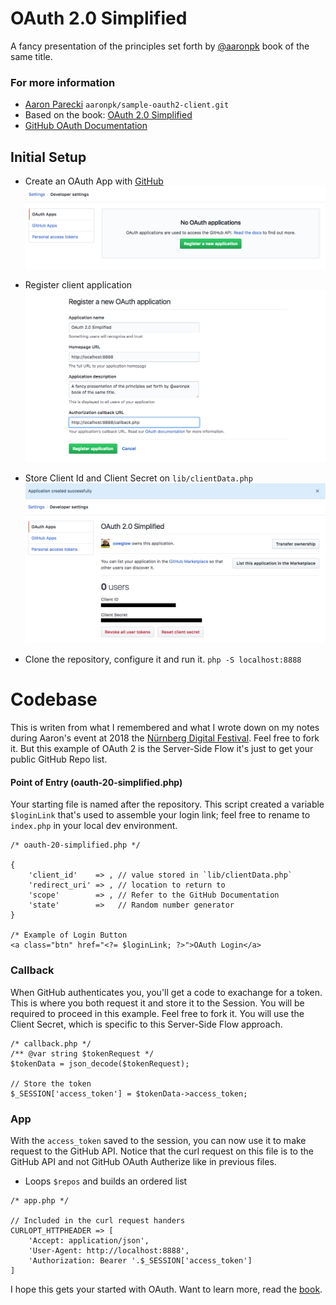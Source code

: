 # OAuth 2.0 Simplified
A fancy presentation of the principles set forth by [@aaronpk](https://twitter.com/aaronpk) book of the same title.

### For more information
* [Aaron Parecki](https://github.com/aaronpk/sample-oauth2-client) `aaronpk/sample-oauth2-client.git `
* Based on the book: [OAuth 2.0 Simplified](https://oauth2simplified.com/)
* [GitHub OAuth Documentation](https://developer.github.com/apps/building-oauth-apps/understanding-scopes-for-oauth-apps/)

## Initial Setup
- Create an OAuth App with [GitHub](https://github.com/settings/developers)
![](images/1-oauth-github-application.png)

- Register client application
![](images/2-oauth-github-registration.png)

- Store Client Id and Client Secret on `lib/clientData.php`
![](images/3-oauth-github-clientdata.png)


- Clone the repository, configure it and run it.
`php -S localhost:8888`

# Codebase 
This is writen from what I remembered and what I wrote down on my notes during Aaron's event at 2018 the [Nürnberg Digital Festival](https://nuernberg.digital/festival/programm/2018/understanding-and-implementing-oauth-2-0-mit-aaron-parecki-42/).
Feel free to fork it. But this example of OAuth 2 is the Server-Side Flow it's just to get your public GitHub Repo list.

#### Point of Entry (oauth-20-simplified.php)
Your starting file is named after the repository. This script created a variable `$loginLink` that's used to assemble your login link; feel free to rename to `index.php` in your local dev environment.

```
/* oauth-20-simplified.php */

{
    'client_id'    => , // value stored in `lib/clientData.php`
    'redirect_uri' => , // location to return to
    'scope'        => , // Refer to the GitHub Documentation
    'state'        =>   // Random number generator
}

/* Example of Login Button
<a class="btn" href="<?= $loginLink; ?>">OAuth Login</a>
```

### Callback 
When GitHub authenticates you, you'll get a code to exachange for a token. This is where you both request it and store it to the Session. You will be required to proceed in this example. Feel free to fork it. You will use the Client Secret, which is specific to this Server-Side Flow approach.
```
/* callback.php */
/** @var string $tokenRequest */
$tokenData = json_decode($tokenRequest);

// Store the token 
$_SESSION['access_token'] = $tokenData->access_token;
```

### App 
With the `access_token` saved to the session, you can now use it to make request to the GitHub API. Notice that the curl request on this file is to the GitHub API and not GitHub OAuth Autherize like in previous files. 
- Loops `$repos` and builds an ordered list
```
/* app.php */

// Included in the curl request handers
CURLOPT_HTTPHEADER => [
    'Accept: application/json',
    'User-Agent: http://localhost:8888',
    'Authorization: Bearer '.$_SESSION['access_token']
]
```

I hope this gets your started with OAuth. Want to learn more, read the [book](https://oauth2simplified.com/).

